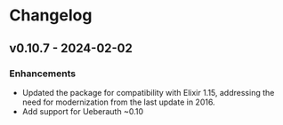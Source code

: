 # Changelog

## v0.10.7 - 2024-02-02

### Enhancements

- Updated the package for compatibility with Elixir 1.15, addressing the need for modernization from the last update in 2016.
- Add support for Ueberauth ~0.10

